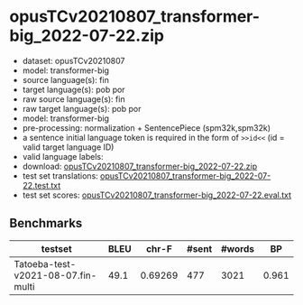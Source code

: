 # opusTCv20210807_transformer-big_2022-07-22.zip

* dataset: opusTCv20210807
* model: transformer-big
* source language(s): fin
* target language(s): pob por
* raw source language(s): fin
* raw target language(s): pob por
* model: transformer-big
* pre-processing: normalization + SentencePiece (spm32k,spm32k)
* a sentence initial language token is required in the form of `>>id<<` (id = valid target language ID)
* valid language labels: 
* download: [opusTCv20210807_transformer-big_2022-07-22.zip](https://object.pouta.csc.fi/Tatoeba-MT-models/fin-por/opusTCv20210807_transformer-big_2022-07-22.zip)
* test set translations: [opusTCv20210807_transformer-big_2022-07-22.test.txt](https://object.pouta.csc.fi/Tatoeba-MT-models/fin-por/opusTCv20210807_transformer-big_2022-07-22.test.txt)
* test set scores: [opusTCv20210807_transformer-big_2022-07-22.eval.txt](https://object.pouta.csc.fi/Tatoeba-MT-models/fin-por/opusTCv20210807_transformer-big_2022-07-22.eval.txt)

## Benchmarks

| testset | BLEU  | chr-F | #sent | #words | BP |
|---------|-------|-------|-------|--------|----|
| Tatoeba-test-v2021-08-07.fin-multi 	| 49.1 	| 0.69269 	| 477 	| 3021 	| 0.961 |

